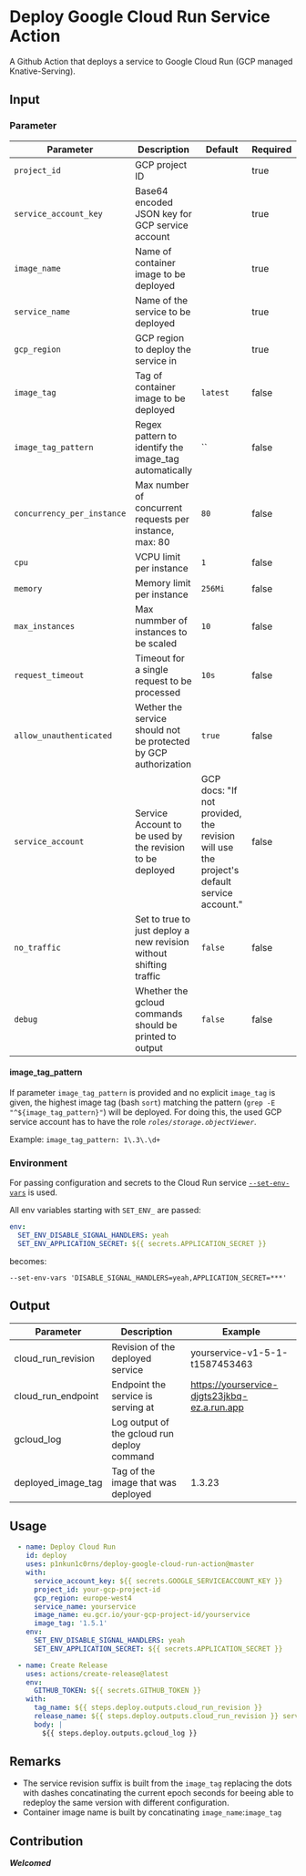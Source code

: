 # Deploy Google Cloud Run Service Action

A Github Action that deploys a service to Google Cloud Run (GCP managed Knative-Serving).

## Input

### Parameter

| Parameter | Description | Default | Required | Reference |
|---|---|---|---|---|
| `project_id` | GCP project ID |  | true | [gcloud](https://cloud.google.com/sdk/gcloud/reference#--project) |
| `service_account_key` | Base64 encoded JSON key for GCP service account |  | true | [gcloud auth](https://cloud.google.com/sdk/gcloud/reference/auth/activate-service-account#--key-file) |
| `image_name` | Name of container image to be deployed |  | true | [gcloud run deploy](https://cloud.google.com/sdk/gcloud/reference/run/deploy#--image) |
| `service_name` | Name of the service to be deployed |  | true | [gcloud run deploy](https://cloud.google.com/sdk/gcloud/reference/run/deploy#SERVICE) |
| `gcp_region` | GCP region to deploy the service in |  | true | [gcloud run deploy](https://cloud.google.com/sdk/gcloud/reference/run/deploy#--region) |
| `image_tag` | Tag of container image to be deployed | `latest` | false | [gcloud run deploy](https://cloud.google.com/sdk/gcloud/reference/run/deploy#--image) |
| `image_tag_pattern` | Regex pattern to identify the image_tag automatically | `` | false | [see below](https://github.com/p1nkun1c0rns/deploy-google-cloud-run-action#image_tag_pattern) |
| `concurrency_per_instance` | Max number of concurrent requests per instance, max: 80 | `80` | false | [gcloud run deploy](https://cloud.google.com/sdk/gcloud/reference/run/deploy#--concurrency) |
| `cpu` | VCPU limit per instance | `1` | false | [gcloud run deploy](https://cloud.google.com/sdk/gcloud/reference/run/deploy#--cpu) |
| `memory` | Memory limit per instance | `256Mi` | false | [gcloud run deploy](https://cloud.google.com/sdk/gcloud/reference/run/deploy#--memory) |
| `max_instances` | Max nummber of instances to be scaled | `10` | false | [gcloud run deploy](https://cloud.google.com/sdk/gcloud/reference/run/deploy#--max-instances) |
| `request_timeout` | Timeout for a single request to be processed | `10s` | false | [gcloud run deploy](https://cloud.google.com/sdk/gcloud/reference/run/deploy#--timeout) |
| `allow_unauthenticated` | Wether the service should not be protected by GCP authorization | `true` | false | [gcloud run deploy](https://cloud.google.com/sdk/gcloud/reference/run/deploy) |
| `service_account` | Service Account to be used by the revision to be deployed | GCP docs: "If not provided, the revision will use the project's default service account." | false | [gcloud_run_deploy](https://cloud.google.com/sdk/gcloud/reference/run/deploy#--service-account) |
| `no_traffic` | Set to true to just deploy a new revision without shifting traffic | `false` | false | [gcloud run deploy](https://cloud.google.com/sdk/gcloud/reference/run/deploy#--no-traffic) |
| `debug` | Whether the gcloud commands should be printed to output | `false` | false | | 

#### image_tag_pattern

If parameter `image_tag_pattern` is provided and no explicit `image_tag` is given, the highest image tag (bash `sort`) matching the pattern (`grep -E "^${image_tag_pattern}"`) will be deployed.
For doing this, the used GCP service account has to have the role _`roles/storage.objectViewer`_.

Example: `image_tag_pattern: 1\.3\.\d+`

### Environment

For passing configuration and secrets to the Cloud Run service [`--set-env-vars`](https://cloud.google.com/sdk/gcloud/reference/run/deploy#--set-env-vars) is used.

All env variables starting with `SET_ENV_` are passed:

```yaml
env:
  SET_ENV_DISABLE_SIGNAL_HANDLERS: yeah
  SET_ENV_APPLICATION_SECRET: ${{ secrets.APPLICATION_SECRET }}
```

becomes:

```shell script
--set-env-vars 'DISABLE_SIGNAL_HANDLERS=yeah,APPLICATION_SECRET=***'
```

## Output

| Parameter | Description | Example |
|---|---|---|
| cloud_run_revision | Revision of the deployed service | yourservice-v1-5-1-t1587453463 |
| cloud_run_endpoint | Endpoint the service is serving at | https://yourservice-djgts23jkbq-ez.a.run.app |
| gcloud_log | Log output of the gcloud run deploy command |  |
| deployed_image_tag | Tag of the image that was deployed | 1.3.23 |

## Usage

```yaml
  - name: Deploy Cloud Run
    id: deploy
    uses: p1nkun1c0rns/deploy-google-cloud-run-action@master
    with:
      service_account_key: ${{ secrets.GOOGLE_SERVICEACCOUNT_KEY }}
      project_id: your-gcp-project-id
      gcp_region: europe-west4
      service_name: yourservice
      image_name: eu.gcr.io/your-gcp-project-id/yourservice
      image_tag: '1.5.1'
    env:
      SET_ENV_DISABLE_SIGNAL_HANDLERS: yeah
      SET_ENV_APPLICATION_SECRET: ${{ secrets.APPLICATION_SECRET }}

  - name: Create Release
    uses: actions/create-release@latest
    env:
      GITHUB_TOKEN: ${{ secrets.GITHUB_TOKEN }}
    with:
      tag_name: ${{ steps.deploy.outputs.cloud_run_revision }}
      release_name: ${{ steps.deploy.outputs.cloud_run_revision }} serving at ${{ steps.deploy.outputs.cloud_run_endpoint }}
      body: |
        ${{ steps.deploy.outputs.gcloud_log }}
```

## Remarks

* The service revision suffix is built from the `image_tag` replacing the dots with dashes concatinating the current epoch seconds for beeing able to redeploy the same version with different configuration.
* Container image name is built by concatinating `image_name`:`image_tag`

## Contribution

***Welcomed***
